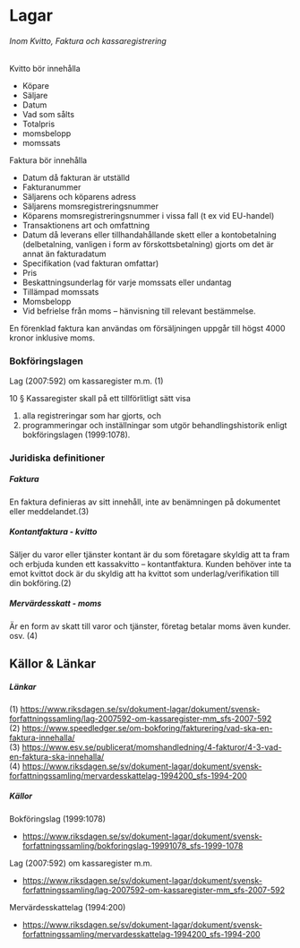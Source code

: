 # Lagar
###### Inom Kvitto, Faktura och kassaregistrering

Kvitto bör innehålla 
* Köpare 
* Säljare 
* Datum 
* Vad som sålts 
* Totalpris 
* momsbelopp
* momssats

Faktura bör innehålla
* Datum då fakturan är utställd
* Fakturanummer
* Säljarens och köparens adress
* Säljarens momsregistreringsnummer
* Köparens momsregistreringsnummer i vissa fall (t ex vid EU-handel)
* Transaktionens art och omfattning
* Datum då leverans eller tillhandahållande skett
 eller a kontobetalning (delbetalning,
 vanligen i form av förskottsbetalning)
 gjorts om det är annat än fakturadatum
* Specifikation (vad fakturan omfattar)
* Pris
* Beskattningsunderlag för varje momssats eller undantag
* Tillämpad momssats
* Momsbelopp
* Vid befrielse från moms – hänvisning till relevant bestämmelse.



En förenklad faktura kan användas om försäljningen uppgår till högst 4000 kronor inklusive moms.

### Bokföringslagen
Lag (2007:592) om kassaregister m.m. (1)

10 §   Kassaregister skall på ett tillförlitligt sätt visa
   1. alla registreringar som har gjorts, och
   2. programmeringar och inställningar som utgör behandlingshistorik enligt bokföringslagen (1999:1078).


### Juridiska definitioner 
##### Faktura

En faktura definieras av sitt innehåll, inte av benämningen på dokumentet eller meddelandet.(3)

##### Kontantfaktura - kvitto

Säljer du varor eller tjänster kontant är du som företagare skyldig att ta fram och erbjuda kunden ett kassakvitto – kontantfaktura. Kunden behöver inte ta emot kvittot dock är du skyldig att ha kvittot som underlag/verifikation till din bokföring.(2)

##### Mervärdesskatt - moms
Är en form av skatt till varor och tjänster, företag betalar moms även kunder. osv. (4)

## Källor & Länkar
##### Länkar
(1) https://www.riksdagen.se/sv/dokument-lagar/dokument/svensk-forfattningssamling/lag-2007592-om-kassaregister-mm_sfs-2007-592  
(2) https://www.speedledger.se/om-bokforing/fakturering/vad-ska-en-faktura-innehalla/  
(3) https://www.esv.se/publicerat/momshandledning/4-fakturor/4-3-vad-en-faktura-ska-innehalla/  
(4) https://www.riksdagen.se/sv/dokument-lagar/dokument/svensk-forfattningssamling/mervardesskattelag-1994200_sfs-1994-200   

##### Källor 
Bokföringslag (1999:1078)
* https://www.riksdagen.se/sv/dokument-lagar/dokument/svensk-forfattningssamling/bokforingslag-19991078_sfs-1999-1078

Lag (2007:592) om kassaregister m.m.
* https://www.riksdagen.se/sv/dokument-lagar/dokument/svensk-forfattningssamling/lag-2007592-om-kassaregister-mm_sfs-2007-592  

Mervärdesskattelag (1994:200)
* https://www.riksdagen.se/sv/dokument-lagar/dokument/svensk-forfattningssamling/mervardesskattelag-1994200_sfs-1994-200  


